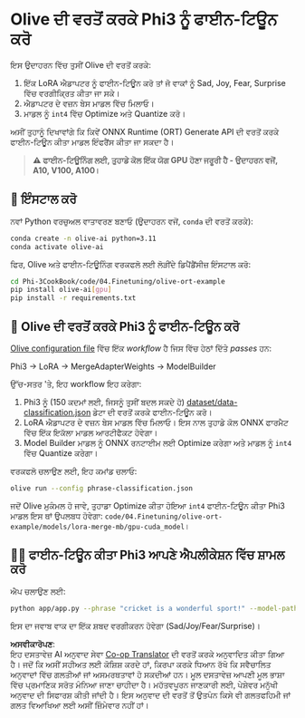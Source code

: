 <!--
CO_OP_TRANSLATOR_METADATA:
{
  "original_hash": "4164123a700fecd535d850f09506d72a",
  "translation_date": "2025-07-16T16:25:34+00:00",
  "source_file": "code/04.Finetuning/olive-ort-example/README.md",
  "language_code": "pa"
}
-->
# Olive ਦੀ ਵਰਤੋਂ ਕਰਕੇ Phi3 ਨੂੰ ਫਾਈਨ-ਟਿਊਨ ਕਰੋ

ਇਸ ਉਦਾਹਰਨ ਵਿੱਚ ਤੁਸੀਂ Olive ਦੀ ਵਰਤੋਂ ਕਰਕੇ:

1. ਇੱਕ LoRA ਐਡਾਪਟਰ ਨੂੰ ਫਾਈਨ-ਟਿਊਨ ਕਰੋ ਤਾਂ ਜੋ ਵਾਕਾਂ ਨੂੰ Sad, Joy, Fear, Surprise ਵਿੱਚ ਵਰਗੀਕ੍ਰਿਤ ਕੀਤਾ ਜਾ ਸਕੇ।
1. ਐਡਾਪਟਰ ਦੇ ਵਜ਼ਨ ਬੇਸ ਮਾਡਲ ਵਿੱਚ ਮਿਲਾਓ।
1. ਮਾਡਲ ਨੂੰ `int4` ਵਿੱਚ Optimize ਅਤੇ Quantize ਕਰੋ।

ਅਸੀਂ ਤੁਹਾਨੂੰ ਦਿਖਾਵਾਂਗੇ ਕਿ ਕਿਵੇਂ ONNX Runtime (ORT) Generate API ਦੀ ਵਰਤੋਂ ਕਰਕੇ ਫਾਈਨ-ਟਿਊਨ ਕੀਤਾ ਮਾਡਲ ਇੰਫਰੈਂਸ ਕੀਤਾ ਜਾ ਸਕਦਾ ਹੈ।

> **⚠️ ਫਾਈਨ-ਟਿਊਨਿੰਗ ਲਈ, ਤੁਹਾਡੇ ਕੋਲ ਇੱਕ ਯੋਗ GPU ਹੋਣਾ ਜਰੂਰੀ ਹੈ - ਉਦਾਹਰਨ ਵਜੋਂ, A10, V100, A100।**

## 💾 ਇੰਸਟਾਲ ਕਰੋ

ਨਵਾਂ Python ਵਰਚੁਅਲ ਵਾਤਾਵਰਣ ਬਣਾਓ (ਉਦਾਹਰਨ ਵਜੋਂ, `conda` ਦੀ ਵਰਤੋਂ ਕਰਕੇ):

```bash
conda create -n olive-ai python=3.11
conda activate olive-ai
```

ਫਿਰ, Olive ਅਤੇ ਫਾਈਨ-ਟਿਊਨਿੰਗ ਵਰਕਫਲੋ ਲਈ ਲੋੜੀਂਦੇ ਡਿਪੈਂਡੈਂਸੀਜ਼ ਇੰਸਟਾਲ ਕਰੋ:

```bash
cd Phi-3CookBook/code/04.Finetuning/olive-ort-example
pip install olive-ai[gpu]
pip install -r requirements.txt
```

## 🧪 Olive ਦੀ ਵਰਤੋਂ ਕਰਕੇ Phi3 ਨੂੰ ਫਾਈਨ-ਟਿਊਨ ਕਰੋ
[Olive configuration file](../../../../../code/04.Finetuning/olive-ort-example/phrase-classification.json) ਵਿੱਚ ਇੱਕ *workflow* ਹੈ ਜਿਸ ਵਿੱਚ ਹੇਠਾਂ ਦਿੱਤੇ *passes* ਹਨ:

Phi3 -> LoRA -> MergeAdapterWeights -> ModelBuilder

ਉੱਚ-ਸਤਰ 'ਤੇ, ਇਹ workflow ਇਹ ਕਰੇਗਾ:

1. Phi3 ਨੂੰ (150 ਕਦਮਾਂ ਲਈ, ਜਿਸਨੂੰ ਤੁਸੀਂ ਬਦਲ ਸਕਦੇ ਹੋ) [dataset/data-classification.json](../../../../../code/04.Finetuning/olive-ort-example/dataset/dataset-classification.json) ਡੇਟਾ ਦੀ ਵਰਤੋਂ ਕਰਕੇ ਫਾਈਨ-ਟਿਊਨ ਕਰੋ।
1. LoRA ਐਡਾਪਟਰ ਦੇ ਵਜ਼ਨ ਬੇਸ ਮਾਡਲ ਵਿੱਚ ਮਿਲਾਓ। ਇਸ ਨਾਲ ਤੁਹਾਡੇ ਕੋਲ ONNX ਫਾਰਮੈਟ ਵਿੱਚ ਇੱਕ ਇਕੱਲਾ ਮਾਡਲ ਆਰਟੀਫੈਕਟ ਹੋਵੇਗਾ।
1. Model Builder ਮਾਡਲ ਨੂੰ ONNX ਰਨਟਾਈਮ ਲਈ Optimize ਕਰੇਗਾ ਅਤੇ ਮਾਡਲ ਨੂੰ `int4` ਵਿੱਚ Quantize ਕਰੇਗਾ।

ਵਰਕਫਲੋ ਚਲਾਉਣ ਲਈ, ਇਹ ਕਮਾਂਡ ਚਲਾਓ:

```bash
olive run --config phrase-classification.json
```

ਜਦੋਂ Olive ਮੁਕੰਮਲ ਹੋ ਜਾਵੇ, ਤੁਹਾਡਾ Optimize ਕੀਤਾ ਹੋਇਆ `int4` ਫਾਈਨ-ਟਿਊਨ ਕੀਤਾ Phi3 ਮਾਡਲ ਇਸ ਥਾਂ ਉਪਲਬਧ ਹੋਵੇਗਾ: `code/04.Finetuning/olive-ort-example/models/lora-merge-mb/gpu-cuda_model`।

## 🧑‍💻 ਫਾਈਨ-ਟਿਊਨ ਕੀਤਾ Phi3 ਆਪਣੇ ਐਪਲੀਕੇਸ਼ਨ ਵਿੱਚ ਸ਼ਾਮਲ ਕਰੋ

ਐਪ ਚਲਾਉਣ ਲਈ:

```bash
python app/app.py --phrase "cricket is a wonderful sport!" --model-path models/lora-merge-mb/gpu-cuda_model
```

ਇਸ ਦਾ ਜਵਾਬ ਵਾਕ ਦਾ ਇੱਕ ਸ਼ਬਦ ਵਰਗੀਕਰਨ ਹੋਵੇਗਾ (Sad/Joy/Fear/Surprise)।

**ਅਸਵੀਕਾਰੋਪਣ**:  
ਇਹ ਦਸਤਾਵੇਜ਼ AI ਅਨੁਵਾਦ ਸੇਵਾ [Co-op Translator](https://github.com/Azure/co-op-translator) ਦੀ ਵਰਤੋਂ ਕਰਕੇ ਅਨੁਵਾਦਿਤ ਕੀਤਾ ਗਿਆ ਹੈ। ਜਦੋਂ ਕਿ ਅਸੀਂ ਸਹੀਅਤ ਲਈ ਕੋਸ਼ਿਸ਼ ਕਰਦੇ ਹਾਂ, ਕਿਰਪਾ ਕਰਕੇ ਧਿਆਨ ਰੱਖੋ ਕਿ ਸਵੈਚਾਲਿਤ ਅਨੁਵਾਦਾਂ ਵਿੱਚ ਗਲਤੀਆਂ ਜਾਂ ਅਸਮਰਥਤਾਵਾਂ ਹੋ ਸਕਦੀਆਂ ਹਨ। ਮੂਲ ਦਸਤਾਵੇਜ਼ ਆਪਣੀ ਮੂਲ ਭਾਸ਼ਾ ਵਿੱਚ ਪ੍ਰਮਾਣਿਕ ਸਰੋਤ ਮੰਨਿਆ ਜਾਣਾ ਚਾਹੀਦਾ ਹੈ। ਮਹੱਤਵਪੂਰਨ ਜਾਣਕਾਰੀ ਲਈ, ਪੇਸ਼ੇਵਰ ਮਨੁੱਖੀ ਅਨੁਵਾਦ ਦੀ ਸਿਫਾਰਸ਼ ਕੀਤੀ ਜਾਂਦੀ ਹੈ। ਇਸ ਅਨੁਵਾਦ ਦੀ ਵਰਤੋਂ ਤੋਂ ਉਤਪੰਨ ਕਿਸੇ ਵੀ ਗਲਤਫਹਿਮੀ ਜਾਂ ਗਲਤ ਵਿਆਖਿਆ ਲਈ ਅਸੀਂ ਜ਼ਿੰਮੇਵਾਰ ਨਹੀਂ ਹਾਂ।
